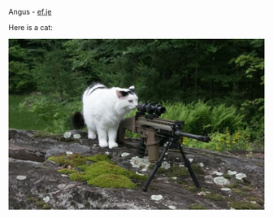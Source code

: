 
Angus - [ef.je](https://ef.je)

Here is a cat:

![CAT](https://github.com/Gaunsessa/Gaunsessa/blob/master/cats/scope.jpg)
